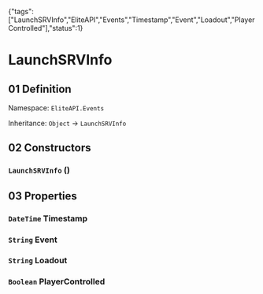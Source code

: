 {"tags":["LaunchSRVInfo","EliteAPI","Events","Timestamp","Event","Loadout","PlayerControlled"],"status":1}

# LaunchSRVInfo

## 01 Definition

Namespace: `EliteAPI.Events`

Inheritance: `Object` → `LaunchSRVInfo`

## 02 Constructors

### `LaunchSRVInfo` ()

## 03 Properties

### `DateTime` Timestamp

### `String` Event

### `String` Loadout

### `Boolean` PlayerControlled

